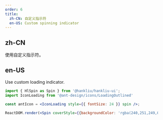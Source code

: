 ```yaml
---
order: 6
title:
  zh-CN: 自定义指示符
  en-US: Custom spinning indicator
---
```


## zh-CN

使用自定义指示符。

## en-US

Use custom loading indicator.

````jsx
import { HlSpin as Spin } from '@hankliu/hankliu-ui';
import IconLoading from '@ant-design/icons/LoadingOutlined'

const antIcon = <IconLoading style={{ fontSize: 24 }} spin />;

ReactDOM.render(<Spin coverStyle={{backgroundColor: 'rgba(240,251,249,0.9)'}} indicator={antIcon} />, mountNode);
````
